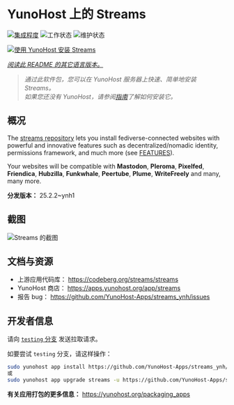 <!--
注意：此 README 由 <https://github.com/YunoHost/apps/tree/master/tools/readme_generator> 自动生成
请勿手动编辑。
-->

# YunoHost 上的 Streams

[![集成程度](https://apps.yunohost.org/badge/integration/streams)](https://ci-apps.yunohost.org/ci/apps/streams/)
![工作状态](https://apps.yunohost.org/badge/state/streams)
![维护状态](https://apps.yunohost.org/badge/maintained/streams)

[![使用 YunoHost 安装 Streams](https://install-app.yunohost.org/install-with-yunohost.svg)](https://install-app.yunohost.org/?app=streams)

*[阅读此 README 的其它语言版本。](./ALL_README.md)*

> *通过此软件包，您可以在 YunoHost 服务器上快速、简单地安装 Streams。*  
> *如果您还没有 YunoHost，请参阅[指南](https://yunohost.org/install)了解如何安装它。*

## 概况

The [streams repository](https://codeberg.org/streams/streams/) lets you install fediverse-connected websites with powerful and innovative features such as decentralized/nomadic identity, permissions framework, and much more (see [FEATURES](doc/FEATURES.md)).

Your websites will be compatible with **Mastodon**, **Pleroma**, **Pixelfed**, **Friendica**, **Hubzilla**, **Funkwhale**, **Peertube**, **Plume**, **WriteFreely** and many, many more.


**分发版本：** 25.2.2~ynh1

## 截图

![Streams 的截图](./doc/screenshots/example.png)

## 文档与资源

- 上游应用代码库： <https://codeberg.org/streams/streams>
- YunoHost 商店： <https://apps.yunohost.org/app/streams>
- 报告 bug： <https://github.com/YunoHost-Apps/streams_ynh/issues>

## 开发者信息

请向 [`testing` 分支](https://github.com/YunoHost-Apps/streams_ynh/tree/testing) 发送拉取请求。

如要尝试 `testing` 分支，请这样操作：

```bash
sudo yunohost app install https://github.com/YunoHost-Apps/streams_ynh/tree/testing --debug
或
sudo yunohost app upgrade streams -u https://github.com/YunoHost-Apps/streams_ynh/tree/testing --debug
```

**有关应用打包的更多信息：** <https://yunohost.org/packaging_apps>
